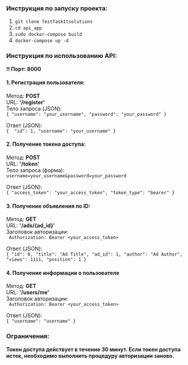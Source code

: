 ### Инструкция по запуску проекта:
1. `git clone TestTaskItsolutions`
2. `cd api_app`
3. `sudo docker-compose build`
4. `docker-compose up -d`

### Инструкция по использованию API:
__!! Порт: 8000__

#### 1. Регистрация пользователя:

Метод: __POST__\
URL: __'/register'__\
Тело запроса (JSON):\
`` {
    "username": "your_username",
    "password": "your_password"
} ``

Ответ (JSON):\
`` { 
    "id": 1,
    "username": "your_username"
} ``



#### 2. Получение токена доступа:

Метод: __POST__\
URL: __'/token'__\
Тело запроса (форма):\
``username=your_username&password=your_password``

Ответ (JSON):\
``{
    "access_token": "your_access_token",
    "token_type": "bearer"
}``



#### 3. Получение объявления по ID:

Метод: __GET__\
URL: __'/ads/{ad_id}'__\
Заголовок авторизации:\
``` Authorization: Bearer <your_access_token>```

Ответ (JSON):\
``{
	"id": 0,
    "title": "Ad Title",
    "ad_id": 1,
    "author": "Ad Author",
    "views": 1111,
    "position": 1
}``


#### 4. Получение информации о пользователе
Метод: __GET__\
URL: __'/users/me'__\
Заголовок авторизации:\
``` Authorization: Bearer <your_access_token>```

Ответ (JSON):\
``{
	"username": "username"
}``

### __Ограничения:__
__Токен доступа действует в течение 30 минут.
Если токен доступа истек, необходимо выполнить процедуру авторизации заново.__
